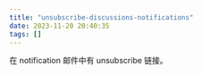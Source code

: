 ```yaml
---
title: "unsubscribe-discussions-notifications"
date: 2023-11-20 20:40:35
tags: []
---
```

在 notification 邮件中有 unsubscribe 链接。

